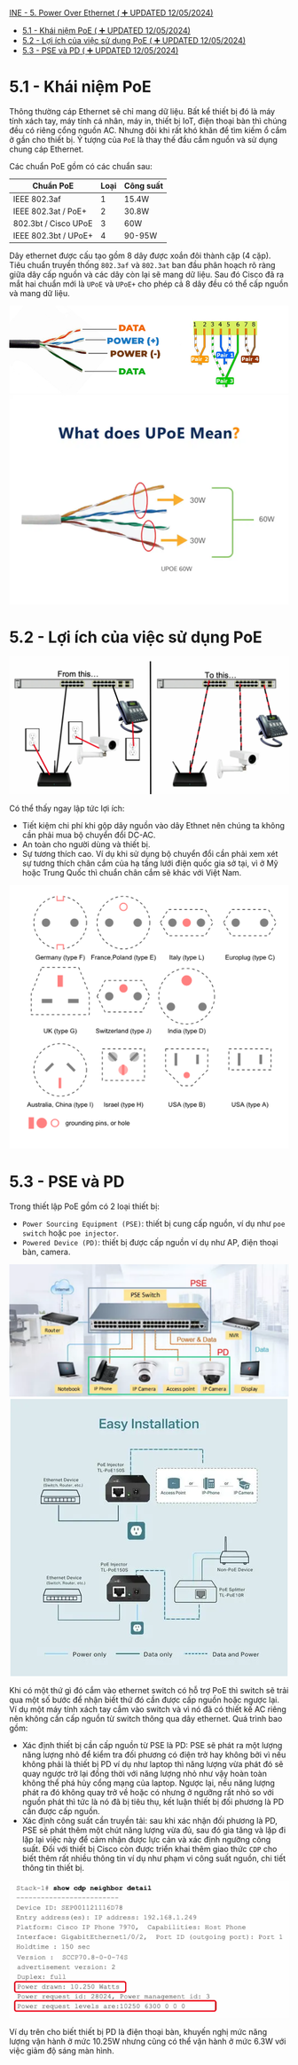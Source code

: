[INE - 5. Power Over Ethernet ( :heavy_plus_sign: UPDATED 12/05/2024)](#ine_5_poe)

- [5.1 - Khái niệm PoE ( :heavy_plus_sign: UPDATED 12/05/2024)](#ine_5_what_is_poe)
- [5.2 - Lợi ích của việc sử dụng PoE ( :heavy_plus_sign: UPDATED 12/05/2024)](#ine_5_benefits_of_poe)
- [5.3 - PSE và PD ( :heavy_plus_sign: UPDATED 12/05/2024)](#ine_5_pse_pd)

# <a name="ine_5_what_is_poe"></a>5.1 - Khái niệm PoE

Thông thường cáp Ethernet sẽ chỉ mang dữ liệu. Bất kể thiết bị đó là máy tính xách tay, máy tính cá nhân, máy in, thiết bị IoT, điện thoại bàn thì chúng đều có riêng cổng nguồn AC. Nhưng đôi khi rất khó khăn để tìm kiếm ổ cắm ở gần cho thiết bị. Ý tượng của `PoE` là thay thế đầu cắm nguồn và sử dụng chung cáp Ethernet.

Các chuẩn PoE gồm có các chuẩn sau:

| Chuẩn PoE | Loại | Công suất |
| --- | --- | --- |
| IEEE 802.3af | 1 | 15.4W |
| IEEE 802.3at / PoE+ | 2 | 30.8W |
| 802.3bt / Cisco UPoE | 3 | 60W |
| IEEE 802.3bt / UPoE+ | 4 | 90-95W |

Dây ethernet được cấu tạo gồm 8 dây được xoắn đôi thành cặp (4 cặp). Tiêu chuẩn truyền thống `802.3af` và `802.3at` ban đầu phân hoạch rõ ràng giữa dây cấp nguồn và các dây còn lại sẽ mang dữ liệu. Sau đó Cisco đã ra mắt hai chuẩn mới là `UPoE` và `UPoE+` cho phép cả 8 dây đều có thể cấp nguồn và mang dữ liệu.

<div style="text-align:center"><img src="../images/ine_28_poe.jpg" alt/></div>

<div style="text-align:center"><img src="../images/ine_27_upoe.png" alt/></div>

# <a name="ine_5_benefits_of_poe"></a>5.2 - Lợi ích của việc sử dụng PoE

<div style="text-align:center"><img src="../images/ine_23_benefits_of_poe.png" alt/></div>

Có thể thấy ngay lập tức lợi ích:

- Tiết kiệm chi phí khi gộp dây nguồn vào dây Ethnet nên chúng ta không cần phải mua bộ chuyển đổi DC-AC.
- An toàn cho người dùng và thiết bị.
- Sự tương thích cao. Ví dụ khi sử dụng bộ chuyển đổi cần phải xem xét sự tương thích chân cắm của hạ tầng lưới điện quốc gia sở tại, vì ở Mỹ hoặc Trung Quốc thì chuẩn chân cắm sẽ khác với Việt Nam.

<div style="text-align:center"><img src="../images/ine_24_plug_type.png" alt/></div>

# <a name="ine_5_pse_pd"></a>5.3 - PSE và PD

Trong thiết lập PoE gồm có 2 loại thiết bị:

- `Power Sourcing Equipment (PSE)`: thiết bị cung cấp nguồn, ví dụ như `poe switch` hoặc `poe injector`.
- `Powered Device (PD)`: thiết bị được cấp nguồn ví dụ như AP, điện thoại bàn, camera.

<div style="text-align:center"><img src="../images/ine_25_pse_n_pd.png" alt/></div>

<div style="text-align:center"><img src="../images/ine_26_poe_injector.jpg" alt/></div>

Khi có một thứ gì đó cắm vào ethernet switch có hỗ trợ PoE thì switch sẽ trải qua một số bước để nhận biết thứ đó cần được cấp nguồn hoặc ngược lại. Ví dụ một máy tính xách tay cắm vào switch và vì nó đã có thiết kế AC riêng nên không cần cấp nguồn từ switch thông qua dây ethernet. Quá trình bao gồm:

- Xác định thiết bị cần cấp nguồn từ PSE là PD: PSE sẽ phát ra một lượng năng lượng nhỏ để kiểm tra đối phương có điện trở hay không bởi vì nếu không phải là thiết bị PD ví dụ như laptop thì năng lượng vừa phát đó sẽ quay ngược trở lại đồng thời với năng lượng nhỏ như vậy hoàn toàn không thể phá hủy cổng mạng của laptop. Ngược lại, nếu năng lượng phát ra đó không quay trở về hoặc có nhưng ở ngưỡng rất nhỏ so với nguồn phát thì tức là nó đã bị tiêu thụ, kết luận thiết bị đối phương là PD cần được cấp nguồn.
- Xác định công suất cần truyền tải: sau khi xác nhận đối phương là PD, PSE sẽ phát thêm một chút năng lượng vừa đủ, sau đó gia tăng và lặp đi lặp lại việc này để cảm nhận được lực cản và xác định ngưỡng công suất. Đối với thiết bị Cisco còn được triển khai thêm giao thức `CDP` cho biết thêm rất nhiều thông tin ví dụ như phạm vi công suất nguồn, chi tiết thông tin thiết bị.

<div style="text-align:center"><img src="../images/ine_29_cdp_message.png" alt/></div>

Ví dụ trên cho biết thiết bị PD là điện thoại bàn, khuyến nghị mức năng lượng vận hành ở mức 10.25W nhưng cũng có thể vận hành ở mức 6.3W với việc giảm độ sáng màn hình.